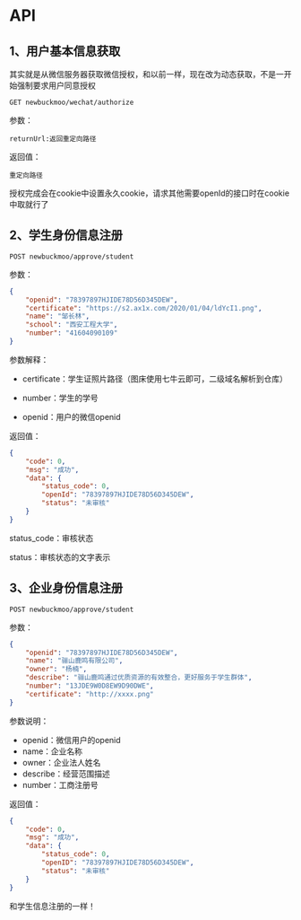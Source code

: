 # API
## 1、用户基本信息获取

其实就是从微信服务器获取微信授权，和以前一样，现在改为动态获取，不是一开始强制要求用户同意授权

```
GET newbuckmoo/wechat/authorize
```

参数：

```
returnUrl:返回重定向路径
```

返回值：

```
重定向路径
```

授权完成会在cookie中设置永久cookie，请求其他需要openId的接口时在cookie中取就行了

## 2、学生身份信息注册

```
POST newbuckmoo/approve/student
```

参数：

```json
{
	"openid": "78397897HJIDE78D56D345DEW",
	"certificate": "https://s2.ax1x.com/2020/01/04/ldYcI1.png",
	"name": "邹长林",
	"school": "西安工程大学",
	"number": "41604090109"
}
```

参数解释：

* certificate：学生证照片路径（图床使用七牛云即可，二级域名解析到仓库）
* number：学生的学号

* openid：用户的微信openid

返回值：

```json
{
    "code": 0,
    "msg": "成功",
    "data": {
        "status_code": 0,
        "openId": "78397897HJIDE78D56D345DEW",
        "status": "未审核"
    }
}
```

status_code：审核状态

status：审核状态的文字表示

## 3、企业身份信息注册

```
POST newbuckmoo/approve/student
```

参数：

```json
{
	"openid": "78397897HJIDE78D56D345DEW",
	"name": "骊山鹿鸣有限公司",
	"owner": "杨楠",
	"describe": "骊山鹿鸣通过优质资源的有效整合，更好服务于学生群体",
	"number": "13JDE9W0D8EW9D90DWE",
	"certificate": "http://xxxx.png"
}
```

参数说明：

* openid：微信用户的openid
* name：企业名称
* owner：企业法人姓名
* describe：经营范围描述
* number：工商注册号

返回值：

```json
{
    "code": 0,
    "msg": "成功",
    "data": {
        "status_code": 0,
        "openID": "78397897HJIDE78D56D345DEW",
        "status": "未审核"
    }
}
```

和学生信息注册的一样！













